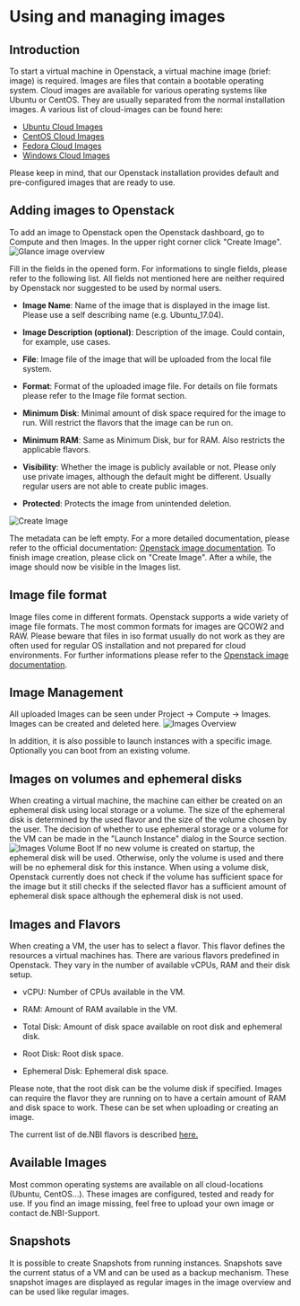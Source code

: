 # Using and managing images

## Introduction
To start a virtual machine in Openstack, a virtual machine image (brief: image) is required. Images are files that contain a bootable operating system. Cloud images are available for various operating systems like Ubuntu or CentOS. They are usually separated from the normal installation images. 
A various list of cloud-images can be found here:

* [Ubuntu Cloud Images](https://cloud-images.ubuntu.com/)
* [CentOS Cloud Images](https://cloud.centos.org/centos/7/images/)
* [Fedora Cloud Images](https://alt.fedoraproject.org/cloud/)
* [Windows Cloud Images](https://cloudbase.it/windows-cloud-images/)
 
Please keep in mind, that our Openstack installation provides default and pre-configured images that are ready to use.

## Adding images to Openstack

To add an image to Openstack open the Openstack dashboard, go to Compute and then Images. In the upper right corner click "Create Image".
![Glance image overview](/img/User/images_overview.png)

 Fill in the fields in the opened form. For informations to single fields, please refer to the following list. All fields not mentioned here are neither required by Openstack nor suggested to be used by normal users.

*  **Image Name**: Name of the image that is displayed in the image list. Please use a self describing name (e.g. Ubuntu_17.04).

*  **Image Description (optional)**: Description of the image. Could contain, for example, use cases.

*  **File**: Image file of the image that will be uploaded from the local file system.

*  **Format**: Format of the uploaded image file. For details on file formats please refer to the Image file format section.

*  **Minimum Disk**: Minimal amount of disk space required for the image to run. Will restrict the flavors that the image can be run on.

*  **Minimum RAM**: Same as Minimum Disk, bur for RAM. Also restricts the applicable flavors.

*  **Visibility**: Whether the image is publicly available or not. Please only use private images, although the default might be different. Usually regular users are not able to create public images.

*  **Protected**: Protects the image from unintended deletion.

![Create Image](/img/User/create_image.png)

The metadata can be left empty. For a more detailed documentation, please refer to the official documentation: [Openstack image documentation](https://docs.openstack.org/image-guide/introduction.html).
To finish image creation, please click on "Create Image".
After a while, the image should now be visible in the Images list.

## Image file format

Image files come in different formats. Openstack supports a wide variety of image file formats.
The most common formats for images are QCOW2 and RAW. Please beware that files in iso format usually do not work as they are often used for regular OS installation and not prepared for cloud environments. For further informations please refer to the [Openstack image documentation](https://docs.openstack.org/image-guide/introduction.html).


## Image Management

All uploaded Images can be seen under Project -> Compute -> Images. Images can be created and deleted here.
![Images Overview](/img/User/images_overview.png)

In addition, it is also possible to launch instances with a specific image. Optionally you can boot from an existing volume.

## Images on volumes and ephemeral disks

When creating a virtual machine, the machine can either be created on an ephemeral disk using local storage or a volume. The size of the ephemeral disk is determined by the used flavor and the size of the volume chosen by the user. The decision of whether to use ephemeral storage or a volume for the VM can be made in the "Launch Instance" dialog in the Source section.
![Images Volume Boot](/img/User/images_volumeboot.png) 
If no new volume is created on startup, the ephemeral disk will be used. Otherwise, only the volume is used and there will be no ephemeral disk for this instance. When using a volume disk, Openstack currently does not check if the volume has sufficient space for the image but it still checks if the selected flavor has a sufficient amount of ephemeral disk space although the ephemeral disk is not used.

## Images and Flavors

When creating a VM, the user has to select a flavor. This flavor defines the resources a virtual machines has. There are various flavors predefined in Openstack. They vary in the number of available vCPUs, RAM and their disk setup.


*  vCPU: Number of CPUs available in the VM.

*  RAM: Amount of RAM available in the VM.

*  Total Disk: Amount of disk space available on root disk and ephemeral disk.

*  Root Disk: Root disk space.

*  Ephemeral Disk: Ephemeral disk space.

Please note, that the root disk can be the volume disk if specified.
Images can require the flavor they are running on to have a certain amount of RAM and disk space to work. These can be set when uploading or creating an image.

The current list of de.NBI flavors is described [here.](./flavors.md)

## Available Images

Most common operating systems are available on all cloud-locations (Ubuntu, CentOS...).
These images are configured, tested and ready for use.
If you find an image missing, feel free to upload your own image or contact de.NBI-Support.

## Snapshots

It is possible to create Snapshots from running instances.
Snapshots save the current status of a VM and can be used as a backup mechanism. 
These snapshot images are displayed as regular images in the image overview and can be used like regular images.


